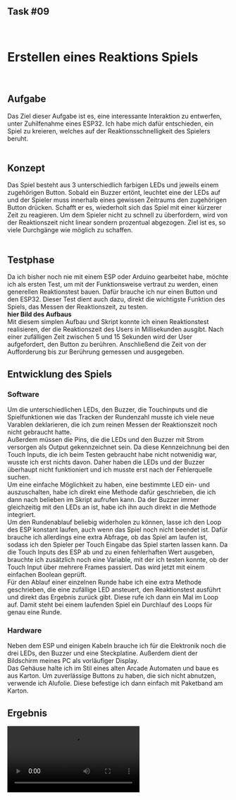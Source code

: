 ## Task #09
<br>
<h1>Erstellen eines <b>Reaktions Spiels</b></h1><br>
<img src="img/Setup.jpg" class="img-responsive" alt=""><br>
<h2>Aufgabe</h2>
Das Ziel dieser Aufgabe ist es, eine interessante Interaktion zu entwerfen, unter Zuhilfenahme eines ESP32. Ich habe mich dafür entschieden, ein Spiel zu kreieren, welches auf der Reaktionsschnelligkeit des Spielers beruht.<br>
<br>
<h2>Konzept</h2>
Das Spiel besteht aus 3 unterschiedlich farbigen LEDs und jeweils einem zugehörigen Button. Sobald ein Buzzer ertönt, leuchtet eine der LEDs auf und der Spieler muss innerhalb eines gewissen Zeitraums den zugehörigen Button drücken. Schafft er es, wiederholt sich das Spiel mit einer kürzerer Zeit zu reagieren. Um dem Spieler nicht zu schnell zu überfordern, wird von der Reaktionszeit nicht linear sondern prozentual abgezogen. Ziel ist es, so viele Durchgänge wie möglich zu schaffen.<br>
<br>
<h2>Testphase</h2>
Da ich bisher noch nie mit einem ESP oder Arduino gearbeitet habe, möchte ich als ersten Test, um mit der Funktionsweise vertraut zu werden, einen generellen Reaktionstest bauen. Dafür brauche ich nur einen Button und den ESP32. Dieser Test dient auch dazu, direkt die wichtigste Funktion des Spiels, das Messen der Reaktionszeit, zu testen.<br>
<b>hier Bild des Aufbaus</b>
<img src="img/ReactionTestCode.PNG" class="img-responsive" alt=""><br>
Mit diesem simplen Aufbau und Skript konnte ich einen Reaktionstest realisieren, der die Reaktionszeit des Users in Millisekunden ausgibt. Nach einer zufälligen Zeit zwischen 5 und 15 Sekunden wird der User aufgefordert, den Button zu berühren. Anschließend die Zeit von der Aufforderung bis zur Berührung gemessen und ausgegeben.<br>
<h2>Entwicklung des Spiels</h2>
<h3>Software</h3>
Um die unterschiedlichen LEDs, den Buzzer, die Touchinputs und die Spielfunktionen wie das Tracken der Rundenzahl musste ich viele neue Varablen deklarieren, die ich zum reinen Messen der Reaktionszeit noch nicht gebraucht hatte.<br>
<img src="img/Variables.PNG" class="img-responsive" alt=""><br>
Außerdem müssen die Pins, die die LEDs und den Buzzer mit Strom versorgen als Output gekennzeichnet sein. Da diese Kennzeichnung bei den Touch Inputs, die ich beim Testen gebraucht habe nicht notwenidig war, wusste ich erst nichts davon. Daher haben die LEDs und der Buzzer überhaupt nicht funktioniert und ich musste erst nach der Fehlerquelle suchen.
<img src="img/Setup.PNG" class="img-responsive" alt=""><br>
Um eine einfache Möglichkeit zu haben, eine bestimmte LED ein- und auszuschalten, habe ich direkt eine Methode dafür geschrieben, die ich dann nach belieben im Skript aufrufen kann. Da der Buzzer immer gleichzeitig mit den LEDs an ist, habe ich ihn auch direkt in die Methode integriert.
<img src="img/LedOnOff.PNG" class="img-responsive" alt=""><br>
Um den Rundenablauf beliebig widerholen zu können, lasse ich den Loop des ESP konstant laufen, auch wenn das Spiel noch nicht beendet ist. Dafür brauche ich allerdings eine extra Abfrage, ob das Spiel am laufen ist, sodass ich den Spieler per Touch Eingabe das Spiel starten lassen kann. Da die Touch Inputs des ESP ab und zu einen fehlerhaften Wert ausgeben, brauchte ich zusätzlich noch eine Variable, mit der ich testen konnte, ob der Touch Input über mehrere Frames passiert. Das wird jetzt mit einem einfachen Boolean geprüft.
<img src="img/Loop.PNG" class="img-responsive" alt=""><br>
Für den Ablauf einer einzelnen Runde habe ich eine extra Methode geschrieben, die eine zufällige LED ansteuert, den Reaktionstest ausführt und direkt das Ergebnis zurück gibt. Diese rufe ich dann ein Mal im Loop auf. Damit steht bei einem laufenden Spiel ein Durchlauf des Loops für genau eine Runde.
<img src="img/Turn.PNG" class="img-responsive" alt=""><br>
<h3>Hardware</h3>
Neben dem ESP und einigen Kabeln brauche ich für die Elektronik noch die drei LEDs, den Buzzer und eine Steckplatine. Außerdem dient der Bildschirm meines PC als vorläufiger Display.
<img src="img/Electronic.jpg" class="img-responsive" alt=""><br>
Das Gehäuse halte ich im Stil eines alten Arcade Automaten und baue es aus Karton. Um zuverlässige Buttons zu haben, die sich nicht abnutzen, verwende ich Alufolie. Diese befestige ich dann einfach mit Paketband am Karton.
<img src="img/Material.jpg" class="img-responsive" alt=""><br>
<h2>Ergebnis</h2>
 <video controls loop>
     <source src="Playtest.mp4" type="video/mp4">
 Ihr Browser kann dieses Video nicht wiedergeben.<br/>
 Sie können es <a href="SmartwatchProto.mp4">hier</a> abrufen.
 </video>
